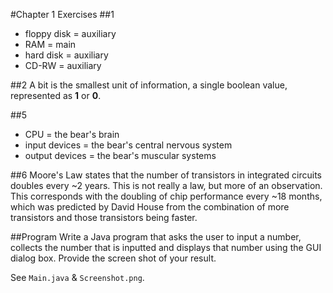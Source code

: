 #Chapter 1 Exercises
##1
- floppy disk = auxiliary
- RAM = main
- hard disk = auxiliary
- CD-RW = auxiliary

##2
A bit is the smallest unit of information, a single boolean value, represented as **1** or **0**.

##5
- CPU = the bear's brain
- input devices = the bear's central nervous system
- output devices = the bear's muscular systems

##6
Moore's Law states that the number of transistors in integrated circuits doubles every ~2 years. This is not really a law, but more of an observation. This corresponds with the doubling of chip performance every ~18 months, which was predicted by David House from the combination of more transistors and those transistors being faster.

##Program
Write a Java program that asks the user to input a number, collects the number 
that is inputted and displays that number using the GUI dialog box. Provide the screen shot of your result.

See `Main.java` & `Screenshot.png`.
